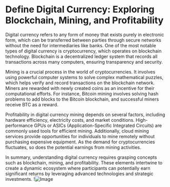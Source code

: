 # Define Digital Currency: Exploring Blockchain, Mining, and Profitability

Digital currency refers to any form of money that exists purely in electronic form, which can be transferred between parties through secure networks without the need for intermediaries like banks. One of the most notable types of digital currency is cryptocurrency, which operates on blockchain technology. Blockchain is a decentralized ledger system that records all transactions across many computers, ensuring transparency and security.

Mining is a crucial process in the world of cryptocurrencies. It involves using powerful computer systems to solve complex mathematical puzzles, which helps verify and record transactions on the blockchain network. Miners are rewarded with newly created coins as an incentive for their computational efforts. For instance, Bitcoin mining involves solving hash problems to add blocks to the Bitcoin blockchain, and successful miners receive BTC as a reward.

Profitability in digital currency mining depends on several factors, including hardware efficiency, electricity costs, and market conditions. High-performance GPUs or ASICs (Application-Specific Integrated Circuits) are commonly used tools for efficient mining. Additionally, cloud mining services provide opportunities for individuals to mine remotely without purchasing expensive equipment. As the demand for cryptocurrencies fluctuates, so does the potential earnings from mining activities.

In summary, understanding digital currency requires grasping concepts such as blockchain, mining, and profitability. These elements intertwine to create a dynamic ecosystem where participants can potentially earn significant returns by leveraging advanced technologies and strategic investments. !![Image](https://github.com/user-attachments/assets/590b50a7-4459-4e76-8a31-559aed223621)